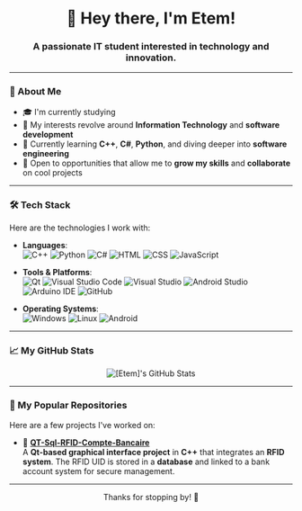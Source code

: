 <h1 align="center">👋 Hey there, I'm Etem!</h1>
<h3 align="center">A passionate IT student interested in technology and innovation.</h3>

---

### 🚀 About Me  
- 🎓 I'm currently studying 
- 🎯 My interests revolve around **Information Technology** and **software development**  
- 🌱 Currently learning **C++**, **C#**, **Python**, and diving deeper into **software engineering**  
- 💼 Open to opportunities that allow me to **grow my skills** and **collaborate** on cool projects  

---

### 🛠️ Tech Stack  
Here are the technologies I work with:  

- **Languages**:  
  ![C++](https://img.shields.io/badge/-C++-00599C?logo=c%2B%2B&logoColor=white) ![Python](https://img.shields.io/badge/-Python-3776AB?logo=python&logoColor=white) ![C#](https://img.shields.io/badge/-C%23-239120?logo=c-sharp&logoColor=white) ![HTML](https://img.shields.io/badge/-HTML5-E34F26?logo=html5&logoColor=white) ![CSS](https://img.shields.io/badge/-CSS3-1572B6?logo=css3&logoColor=white) ![JavaScript](https://img.shields.io/badge/-JavaScript-F7DF1E?logo=javascript&logoColor=black)  

- **Tools & Platforms**:  
  ![Qt](https://img.shields.io/badge/-Qt-41CD52?logo=qt&logoColor=white) ![Visual Studio Code](https://img.shields.io/badge/-VS%20Code-007ACC?logo=visual-studio-code&logoColor=white) ![Visual Studio](https://img.shields.io/badge/-Visual%20Studio-5C2D91?logo=visual-studio&logoColor=white) ![Android Studio](https://img.shields.io/badge/-Android%20Studio-3DDC84?logo=android-studio&logoColor=white) ![Arduino IDE](https://img.shields.io/badge/-Arduino-00979D?logo=arduino&logoColor=white) ![GitHub](https://img.shields.io/badge/-GitHub-181717?logo=github&logoColor=white)  

- **Operating Systems**:  
  ![Windows](https://img.shields.io/badge/-Windows-0078D6?logo=windows&logoColor=white) ![Linux](https://img.shields.io/badge/-Linux-FCC624?logo=linux&logoColor=black) ![Android](https://img.shields.io/badge/-Android-3DDC84?logo=android&logoColor=white)  

---

### 📈 My GitHub Stats  
<p align="center">
  <img src="https://github-readme-stats.vercel.app/api?username=Etem-Source&show_icons=true&theme=tokyonight" alt="[Etem]'s GitHub Stats" />
</p>

---

### 🌟 My Popular Repositories  
Here are a few projects I've worked on:  

- 🔹 [**QT-Sql-RFID-Compte-Bancaire**](https://github.com/Etem-Source/QT-Sql-RFID-Compte-Bancaire)  
   A **Qt-based graphical interface project** in **C++** that integrates an **RFID system**. The RFID UID is stored in a **database** and linked to a bank account system for secure management.  

---

<p align="center">Thanks for stopping by! 🚀</p>
